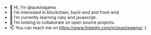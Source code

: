 - 👋 Hi, I’m @queziagama
- 👀 I’m interested in blockchain, back-end and front-end.
- 🌱 I’m currently learning ruby and javascript.
- 💞️ I’m looking to collaborate on open source projects.
- 📫 You can reach me on https://www.linkedin.com/in/queziagama/ :)
<!---
queziagama/queziagama is a ✨ special ✨ repository because its `README.md` (this file) appears on your GitHub profile.
You can click the Preview link to take a look at your changes.
--->
